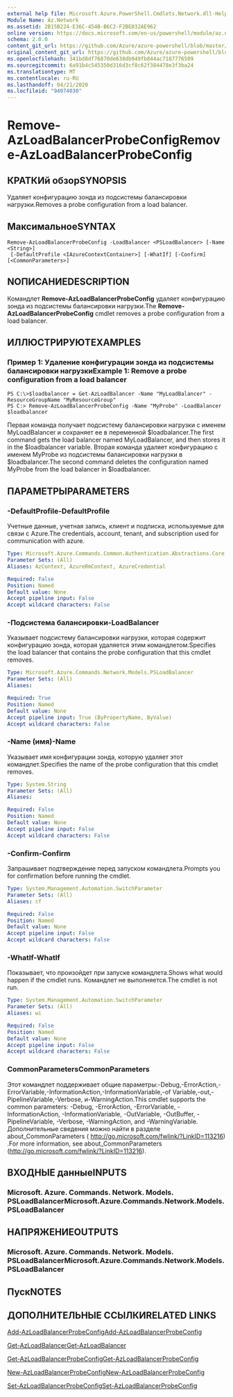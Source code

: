 ```yaml
---
external help file: Microsoft.Azure.PowerShell.Cmdlets.Network.dll-Help.xml
Module Name: Az.Network
ms.assetid: 2B15B224-E36C-454B-B6C2-F2BE032AE962
online version: https://docs.microsoft.com/en-us/powershell/module/az.network/remove-azloadbalancerprobeconfig
schema: 2.0.0
content_git_url: https://github.com/Azure/azure-powershell/blob/master/src/Network/Network/help/Remove-AzLoadBalancerProbeConfig.md
original_content_git_url: https://github.com/Azure/azure-powershell/blob/master/src/Network/Network/help/Remove-AzLoadBalancerProbeConfig.md
ms.openlocfilehash: 341bd8df76870de638db949fb844ac7187776509
ms.sourcegitcommit: 6a91b4c545350d316d3cf8c62f384478e3f3ba24
ms.translationtype: MT
ms.contentlocale: ru-RU
ms.lasthandoff: 04/21/2020
ms.locfileid: "94074030"
---
```

# <span data-ttu-id="a1db1-101">Remove-AzLoadBalancerProbeConfig</span><span class="sxs-lookup"><span data-stu-id="a1db1-101">Remove-AzLoadBalancerProbeConfig</span></span>

## <span data-ttu-id="a1db1-102">КРАТКИй обзор</span><span class="sxs-lookup"><span data-stu-id="a1db1-102">SYNOPSIS</span></span>
<span data-ttu-id="a1db1-103">Удаляет конфигурацию зонда из подсистемы балансировки нагрузки.</span><span class="sxs-lookup"><span data-stu-id="a1db1-103">Removes a probe configuration from a load balancer.</span></span>

## <span data-ttu-id="a1db1-104">Максимальное</span><span class="sxs-lookup"><span data-stu-id="a1db1-104">SYNTAX</span></span>

```
Remove-AzLoadBalancerProbeConfig -LoadBalancer <PSLoadBalancer> [-Name <String>]
 [-DefaultProfile <IAzureContextContainer>] [-WhatIf] [-Confirm] [<CommonParameters>]
```

## <span data-ttu-id="a1db1-105">NОПИСАНИЕ</span><span class="sxs-lookup"><span data-stu-id="a1db1-105">DESCRIPTION</span></span>
<span data-ttu-id="a1db1-106">Командлет **Remove-AzLoadBalancerProbeConfig** удаляет конфигурацию зонда из подсистемы балансировки нагрузки.</span><span class="sxs-lookup"><span data-stu-id="a1db1-106">The **Remove-AzLoadBalancerProbeConfig** cmdlet removes a probe configuration from a load balancer.</span></span>

## <span data-ttu-id="a1db1-107">ИЛЛЮСТРИРУЮТ</span><span class="sxs-lookup"><span data-stu-id="a1db1-107">EXAMPLES</span></span>

### <span data-ttu-id="a1db1-108">Пример 1: Удаление конфигурации зонда из подсистемы балансировки нагрузки</span><span class="sxs-lookup"><span data-stu-id="a1db1-108">Example 1: Remove a probe configuration from a load balancer</span></span>
```
PS C:\>$loadbalancer = Get-AzLoadBalancer -Name "MyLoadBalancer" -ResourceGroupName "MyResourceGroup"
PS C:> Remove-AzLoadBalancerProbeConfig -Name "MyProbe" -LoadBalancer $loadbalancer
```

<span data-ttu-id="a1db1-109">Первая команда получает подсистему балансировки нагрузки с именем MyLoadBalancer и сохраняет ее в переменной $loadbalancer.</span><span class="sxs-lookup"><span data-stu-id="a1db1-109">The first command gets the load balancer named MyLoadBalancer, and then stores it in the $loadbalancer variable.</span></span>
<span data-ttu-id="a1db1-110">Вторая команда удаляет конфигурацию с именем MyProbe из подсистемы балансировки нагрузки в $loadbalancer.</span><span class="sxs-lookup"><span data-stu-id="a1db1-110">The second command deletes the configuration named MyProbe from the load balancer in $loadbalancer.</span></span>

## <span data-ttu-id="a1db1-111">ПАРАМЕТРЫ</span><span class="sxs-lookup"><span data-stu-id="a1db1-111">PARAMETERS</span></span>

### <span data-ttu-id="a1db1-112">-DefaultProfile</span><span class="sxs-lookup"><span data-stu-id="a1db1-112">-DefaultProfile</span></span>
<span data-ttu-id="a1db1-113">Учетные данные, учетная запись, клиент и подписка, используемые для связи с Azure.</span><span class="sxs-lookup"><span data-stu-id="a1db1-113">The credentials, account, tenant, and subscription used for communication with azure.</span></span>

```yaml
Type: Microsoft.Azure.Commands.Common.Authentication.Abstractions.Core.IAzureContextContainer
Parameter Sets: (All)
Aliases: AzContext, AzureRmContext, AzureCredential

Required: False
Position: Named
Default value: None
Accept pipeline input: False
Accept wildcard characters: False
```

### <span data-ttu-id="a1db1-114">-Подсистема балансировки</span><span class="sxs-lookup"><span data-stu-id="a1db1-114">-LoadBalancer</span></span>
<span data-ttu-id="a1db1-115">Указывает подсистему балансировки нагрузки, которая содержит конфигурацию зонда, которая удаляется этим командлетом.</span><span class="sxs-lookup"><span data-stu-id="a1db1-115">Specifies the load balancer that contains the probe configuration that this cmdlet removes.</span></span>

```yaml
Type: Microsoft.Azure.Commands.Network.Models.PSLoadBalancer
Parameter Sets: (All)
Aliases:

Required: True
Position: Named
Default value: None
Accept pipeline input: True (ByPropertyName, ByValue)
Accept wildcard characters: False
```

### <span data-ttu-id="a1db1-116">-Name (имя)</span><span class="sxs-lookup"><span data-stu-id="a1db1-116">-Name</span></span>
<span data-ttu-id="a1db1-117">Указывает имя конфигурации зонда, которую удаляет этот командлет.</span><span class="sxs-lookup"><span data-stu-id="a1db1-117">Specifies the name of the probe configuration that this cmdlet removes.</span></span>

```yaml
Type: System.String
Parameter Sets: (All)
Aliases:

Required: False
Position: Named
Default value: None
Accept pipeline input: False
Accept wildcard characters: False
```

### <span data-ttu-id="a1db1-118">-Confirm</span><span class="sxs-lookup"><span data-stu-id="a1db1-118">-Confirm</span></span>
<span data-ttu-id="a1db1-119">Запрашивает подтверждение перед запуском командлета.</span><span class="sxs-lookup"><span data-stu-id="a1db1-119">Prompts you for confirmation before running the cmdlet.</span></span>

```yaml
Type: System.Management.Automation.SwitchParameter
Parameter Sets: (All)
Aliases: cf

Required: False
Position: Named
Default value: None
Accept pipeline input: False
Accept wildcard characters: False
```

### <span data-ttu-id="a1db1-120">-WhatIf</span><span class="sxs-lookup"><span data-stu-id="a1db1-120">-WhatIf</span></span>
<span data-ttu-id="a1db1-121">Показывает, что произойдет при запуске командлета.</span><span class="sxs-lookup"><span data-stu-id="a1db1-121">Shows what would happen if the cmdlet runs.</span></span> <span data-ttu-id="a1db1-122">Командлет не выполняется.</span><span class="sxs-lookup"><span data-stu-id="a1db1-122">The cmdlet is not run.</span></span>

```yaml
Type: System.Management.Automation.SwitchParameter
Parameter Sets: (All)
Aliases: wi

Required: False
Position: Named
Default value: None
Accept pipeline input: False
Accept wildcard characters: False
```

### <span data-ttu-id="a1db1-123">CommonParameters</span><span class="sxs-lookup"><span data-stu-id="a1db1-123">CommonParameters</span></span>
<span data-ttu-id="a1db1-124">Этот командлет поддерживает общие параметры:-Debug,-ErrorAction,-ErrorVariable,-InformationAction,-InformationVariable,-of Variable,-out,-PipelineVariable,-Verbose, и-WarningAction.</span><span class="sxs-lookup"><span data-stu-id="a1db1-124">This cmdlet supports the common parameters: -Debug, -ErrorAction, -ErrorVariable, -InformationAction, -InformationVariable, -OutVariable, -OutBuffer, -PipelineVariable, -Verbose, -WarningAction, and -WarningVariable.</span></span> <span data-ttu-id="a1db1-125">Дополнительные сведения можно найти в разделе about_CommonParameters ( http://go.microsoft.com/fwlink/?LinkID=113216) .</span><span class="sxs-lookup"><span data-stu-id="a1db1-125">For more information, see about_CommonParameters (http://go.microsoft.com/fwlink/?LinkID=113216).</span></span>

## <span data-ttu-id="a1db1-126">ВХОДНЫЕ данные</span><span class="sxs-lookup"><span data-stu-id="a1db1-126">INPUTS</span></span>

### <span data-ttu-id="a1db1-127">Microsoft. Azure. Commands. Network. Models. PSLoadBalancer</span><span class="sxs-lookup"><span data-stu-id="a1db1-127">Microsoft.Azure.Commands.Network.Models.PSLoadBalancer</span></span>

## <span data-ttu-id="a1db1-128">НАПРЯЖЕНИЕ</span><span class="sxs-lookup"><span data-stu-id="a1db1-128">OUTPUTS</span></span>

### <span data-ttu-id="a1db1-129">Microsoft. Azure. Commands. Network. Models. PSLoadBalancer</span><span class="sxs-lookup"><span data-stu-id="a1db1-129">Microsoft.Azure.Commands.Network.Models.PSLoadBalancer</span></span>

## <span data-ttu-id="a1db1-130">Пуск</span><span class="sxs-lookup"><span data-stu-id="a1db1-130">NOTES</span></span>

## <span data-ttu-id="a1db1-131">ДОПОЛНИТЕЛЬНЫЕ ССЫЛКИ</span><span class="sxs-lookup"><span data-stu-id="a1db1-131">RELATED LINKS</span></span>

[<span data-ttu-id="a1db1-132">Add-AzLoadBalancerProbeConfig</span><span class="sxs-lookup"><span data-stu-id="a1db1-132">Add-AzLoadBalancerProbeConfig</span></span>](./Add-AzLoadBalancerProbeConfig.md)

[<span data-ttu-id="a1db1-133">Get-AzLoadBalancer</span><span class="sxs-lookup"><span data-stu-id="a1db1-133">Get-AzLoadBalancer</span></span>](./Get-AzLoadBalancer.md)

[<span data-ttu-id="a1db1-134">Get-AzLoadBalancerProbeConfig</span><span class="sxs-lookup"><span data-stu-id="a1db1-134">Get-AzLoadBalancerProbeConfig</span></span>](./Get-AzLoadBalancerProbeConfig.md)

[<span data-ttu-id="a1db1-135">New-AzLoadBalancerProbeConfig</span><span class="sxs-lookup"><span data-stu-id="a1db1-135">New-AzLoadBalancerProbeConfig</span></span>](./New-AzLoadBalancerProbeConfig.md)

[<span data-ttu-id="a1db1-136">Set-AzLoadBalancerProbeConfig</span><span class="sxs-lookup"><span data-stu-id="a1db1-136">Set-AzLoadBalancerProbeConfig</span></span>](./Set-AzLoadBalancerProbeConfig.md)



